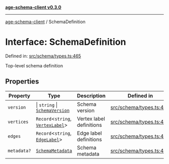 [**age-schema-client v0.3.0**](../index.md)

***

[age-schema-client](/ageSchemaClient/api-generated/index.md) / SchemaDefinition

# Interface: SchemaDefinition

Defined in: [src/schema/types.ts:465](https://github.com/standardbeagle/ageSchemaClient/blob/main/src/schema/types.ts#L465)

Top-level schema definition

## Properties

| Property | Type | Description | Defined in |
| ------ | ------ | ------ | ------ |
| <a id="version"></a> `version` | \| `string` \| [`SchemaVersion`](/ageSchemaClient/api-generated/interfaces/SchemaVersion.md) | Schema version | [src/schema/types.ts:469](https://github.com/standardbeagle/ageSchemaClient/blob/main/src/schema/types.ts#L469) |
| <a id="vertices"></a> `vertices` | `Record`\<`string`, [`VertexLabel`](/ageSchemaClient/api-generated/interfaces/VertexLabel.md)\> | Vertex label definitions | [src/schema/types.ts:474](https://github.com/standardbeagle/ageSchemaClient/blob/main/src/schema/types.ts#L474) |
| <a id="edges"></a> `edges` | `Record`\<`string`, [`EdgeLabel`](/ageSchemaClient/api-generated/interfaces/EdgeLabel.md)\> | Edge label definitions | [src/schema/types.ts:479](https://github.com/standardbeagle/ageSchemaClient/blob/main/src/schema/types.ts#L479) |
| <a id="metadata"></a> `metadata?` | [`SchemaMetadata`](/ageSchemaClient/api-generated/interfaces/SchemaMetadata.md) | Schema metadata | [src/schema/types.ts:484](https://github.com/standardbeagle/ageSchemaClient/blob/main/src/schema/types.ts#L484) |
